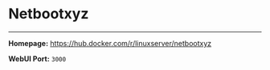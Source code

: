 # Netbootxyz

---

**Homepage:** https://hub.docker.com/r/linuxserver/netbootxyz

**WebUI Port:** `3000`